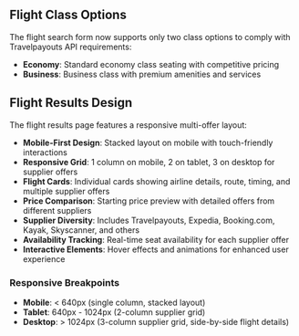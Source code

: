 ## Flight Class Options

The flight search form now supports only two class options to comply with Travelpayouts API requirements:
- **Economy**: Standard economy class seating with competitive pricing
- **Business**: Business class with premium amenities and services

## Flight Results Design

The flight results page features a responsive multi-offer layout:
- **Mobile-First Design**: Stacked layout on mobile with touch-friendly interactions
- **Responsive Grid**: 1 column on mobile, 2 on tablet, 3 on desktop for supplier offers
- **Flight Cards**: Individual cards showing airline details, route, timing, and multiple supplier offers
- **Price Comparison**: Starting price preview with detailed offers from different suppliers
- **Supplier Diversity**: Includes Travelpayouts, Expedia, Booking.com, Kayak, Skyscanner, and others
- **Availability Tracking**: Real-time seat availability for each supplier offer
- **Interactive Elements**: Hover effects and animations for enhanced user experience

### Responsive Breakpoints
- **Mobile**: < 640px (single column, stacked layout)
- **Tablet**: 640px - 1024px (2-column supplier grid)
- **Desktop**: > 1024px (3-column supplier grid, side-by-side flight details)
